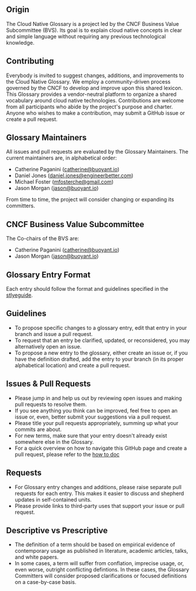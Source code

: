 ## Origin
The Cloud Native Glossary is a project led by the CNCF Business Value Subcommittee (BVS). Its goal is to explain cloud native concepts in clear and simple language without requiring any previous technological knowledge.

## Contributing
Everybody is invited to suggest changes, additions, and improvements to the Cloud Native Glossary. We employ a community-driven process governed by the CNCF to develop and improve upon this shared lexicon. This Glossary provides a vendor-neutral platform to organize a shared vocabulary around cloud native technologies. Contributions are welcome from all participants who abide by the project's purpose and charter.
Anyone who wishes to make a contribution, may submit a GitHub issue or create a pull request.

## Glossary Maintainers
All issues and pull requests are evaluated by the Glossary Maintainers. The current maintainers are, in alphabetical order:
* Catherine Paganini (catherine@buoyant.io)
* Daniel Jones (daniel.jones@engineerbetter.com)
* Michael Foster (mfosterche@gmail.com)
* Jason Morgan (jason@buoyant.io)

From time to time, the project will consider changing or expanding its committers.

## CNCF Business Value Subcommittee
The Co-chairs of the BVS are:
* Catherine Paganini (catherine@buoyant.io)
* Jason Morgan (jason@buoyant.io)

## Glossary Entry Format
Each entry should follow the format and guidelines specified in the [stlyeguide](https://github.com/cncf/glossary/blob/main/style-guide.md). 

## Guidelines
* To propose specific changes to a glossary entry, edit that entry in your branch and issue a pull request.
* To request that an entry be clarified, updated, or reconsidered, you may alternatively open an issue.
* To propose a new entry to the glossary, either create an issue or, if you have the definition drafted, add the entry to your branch (in its proper alphabetical location) and create a pull request.

## Issues & Pull Requests
* Please jump in and help us out by reviewing open issues and making pull requests to resolve them.
* If you see anything you think can be improved, feel free to open an issue or, even, better submit your suggestions via a pull request.
* Please title your pull requests appropriately, summing up what your commits are about.
* For new terms, make sure that your entry doesn't already exist somewhere else in the Glossary.
* For a quick overview on how to navigate this GitHub page and create a pull request, please refer to the [how to doc](https://github.com/cncf/glossary/blob/main/how-to.md)

## Requests
* For Glossary entry changes and additions, please raise separate pull requests for each entry. This makes it easier to discuss and shepherd updates in self-contained units.
* Please provide links to third-party uses that support your issue or pull request.

## Descriptive vs Prescriptive
* The definition of a term should be based on empirical evidence of contemporary usage as published in literature, academic articles, talks, and white papers.
* In some cases, a term will suffer from conflation, imprecise usage, or, even worse, outright conflicting defintions. In these cases, the Glossary Committers will consider proposed clarifications or focused definitions on a case-by-case basis.
